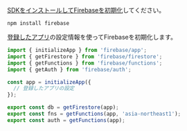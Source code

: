 [SDKをインストールしてFirebaseを初期化](https://firebase.google.com/docs/web/setup?hl=ja#add-sdks-initialize)してください。

```bash:ターミナル
npm install firebase
```

[登録したアプリ](?id=firebase-create-web-app)の設定情報を使ってFirebaseを初期化します。

```ts:lib/firebsae.ts
import { initializeApp } from 'firebase/app';
import { getFirestore } from 'firebase/firestore';
import { getFunctions } from 'firebase/functions';
import { getAuth } from 'firebase/auth';

const app = initializeApp({
  // 登録したアプリの設定
});

export const db = getFirestore(app);
export const fns = getFunctions(app, 'asia-northeast1');
export const auth = getFunctions(app);
```